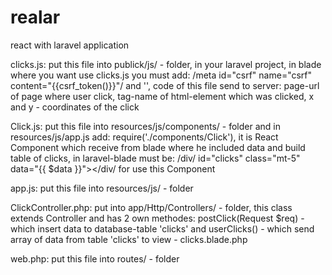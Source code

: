 # realar
react with laravel application


clicks.js: 
put this file into publick/js/ - folder, in your laravel project,
in blade where you want use clicks.js you must add:
/meta id="csrf" name="csrf" content="{{csrf_token()}}"/
 and 
'<script src="{{asset('js/clicks.js')}}"></script>',
code of this file send to server:
  page-url of page where user click,
  tag-name of html-element which was clicked,
  x and y - coordinates of the click


Click.js: 
put this file into resources/js/components/ - folder
and in resources/js/app.js add: require('./components/Click'),
it is React Component which receive from blade where he included data and build table of clicks,
in laravel-blade must be: /div/ id="clicks" class="mt-5" data="{{ $data }}"></div/ for use this Component


app.js: 
put this file into resources/js/ - folder


ClickController.php: 
put into app/Http/Controllers/ - folder,
this class extends Controller and has 2 own methodes: 
postClick(Request $req) - which insert data to database-table 'clicks' 
and userClicks() - which send array of data from table 'clicks' to view - clicks.blade.php

web.php: 
put this file into routes/ - folder


